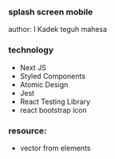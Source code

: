 ### splash screen mobile
author: I Kadek teguh mahesa

### technology
- Next JS
- Styled Components
- Atomic Design
- Jest
- React Testing Library
- react bootstrap icon

### resource:
- vector from elements